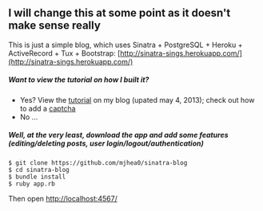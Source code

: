## I will change this at some point as it doesn't make sense really

This is just a simple blog, which uses Sinatra + PostgreSQL + Heroku + ActiveRecord + Tux + Bootstrap: [http://sinatra-sings.herokuapp.com/](http://sinatra-sings.herokuapp.com/)

##### Want to view the tutorial on how I built it? 

- Yes? View the [tutorial](http://mherman.org/blog/2013/06/08/designing-with-class-sinatra-plus-postgresql-plus-heroku/) on my blog (upated may 4, 2013); check out how to add a [captcha](http://mherman.org/blog/2014/05/04/adding-a-captcha-to-sinatra-to-minimize-spam)
- No ...

##### Well, at the very least, download the app and add some features (editing/deleting posts, user login/logout/authentication)

    $ git clone https://github.com/mjhea0/sinatra-blog
    $ cd sinatra-blog
    $ bundle install
    $ ruby app.rb                 

Then open [http://localhost:4567/](http://localhost:4567/)


